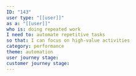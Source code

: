 ```yaml
---
ID: "143"
user type: "[[user]]"
as a: "[[user]]"
who is: doing repeated work
I need to: automate repetitive tasks
so that: I can focus on high-value activities
category: performance
theme: automation
user journey stage:
customer journey stage:
---
```

